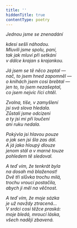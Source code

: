 ```yaml
---
title: ''
hiddenTitle: true
contentType: poetry
---
```


<section>

_Jednou jsme se znenadání_

_kdesi sešli náhodou.  
Mluvili jsme spolu, paní,  
tak jak mluví při setkání  
v dálce krajan s krajankou._

</section>

<section>

_Já jsem se tě něco zeptal —  
nač, to jsem hned zapomněl —  
o knihách jsem cosi brebtal —  
jen to, to jsem nezašeptal,  
co jsem nejvíc říci chtěl._

</section>

<section>

_Zvolna, tiše, v zamyšlení  
jsi svá slova hledala.  
Zůstali jsme odcizeni  
a ty jsi mi při loučení  
ani ruku nedala._

</section>

<section>

_Pokývla jsi hlavou pouze  
a jak sen jsi šla zas dál.  
A já jako hloupý dlouze  
jenom stál a v marné touze  
pohledem tě sledoval._

</section>

<section>

_A teď vím, že tenkrát byla  
na dosah má blaženost!  
Dvě tři slůvka trochu milá,  
trochu vroucí postačila,  
abych ji měl na věčnost._

</section>

<section>

_A teď vím, že moje sázka  
je už navždy ztracená…  
V srdci cosi těžce praská:  
moje bledá, mroucí láska,  
všech nadějí zbavená._

</section>
